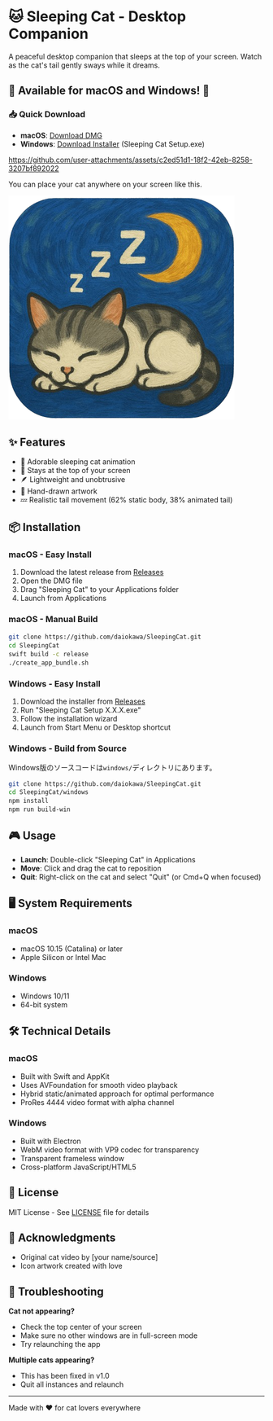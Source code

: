 # 🐱 Sleeping Cat - Desktop Companion

A peaceful desktop companion that sleeps at the top of your screen. Watch as the cat's tail gently sways while it dreams.

## 🎉 Available for macOS and Windows! 🎉

### 📥 Quick Download
- **macOS**: [Download DMG](https://github.com/daiokawa/SleepingCat/releases/latest/download/SleepingCat.dmg)
- **Windows**: [Download Installer](https://github.com/daiokawa/SleepingCat/releases/latest) (Sleeping Cat Setup.exe)

https://github.com/user-attachments/assets/c2ed51d1-18f2-42eb-8258-3207bf892022

You can place your cat anywhere on your screen like this.

![Sleeping Cat Icon](icon_original.png)

## ✨ Features

- 🌙 Adorable sleeping cat animation
- 🎯 Stays at the top of your screen
- 🪶 Lightweight and unobtrusive
- 🎨 Hand-drawn artwork
- 💤 Realistic tail movement (62% static body, 38% animated tail)

## 📦 Installation

### macOS - Easy Install
1. Download the latest release from [Releases](https://github.com/daiokawa/SleepingCat/releases)
2. Open the DMG file
3. Drag "Sleeping Cat" to your Applications folder
4. Launch from Applications

### macOS - Manual Build
```bash
git clone https://github.com/daiokawa/SleepingCat.git
cd SleepingCat
swift build -c release
./create_app_bundle.sh
```

### Windows - Easy Install
1. Download the installer from [Releases](https://github.com/daiokawa/SleepingCat/releases)
2. Run "Sleeping Cat Setup X.X.X.exe"
3. Follow the installation wizard
4. Launch from Start Menu or Desktop shortcut

### Windows - Build from Source
Windows版のソースコードは`windows/`ディレクトリにあります。
```bash
git clone https://github.com/daiokawa/SleepingCat.git
cd SleepingCat/windows
npm install
npm run build-win
```

## 🎮 Usage

- **Launch**: Double-click "Sleeping Cat" in Applications
- **Move**: Click and drag the cat to reposition
- **Quit**: Right-click on the cat and select "Quit" (or Cmd+Q when focused)

## 🖥 System Requirements

### macOS
- macOS 10.15 (Catalina) or later
- Apple Silicon or Intel Mac

### Windows
- Windows 10/11
- 64-bit system

## 🛠 Technical Details

### macOS
- Built with Swift and AppKit
- Uses AVFoundation for smooth video playback
- Hybrid static/animated approach for optimal performance
- ProRes 4444 video format with alpha channel

### Windows
- Built with Electron
- WebM video format with VP9 codec for transparency
- Transparent frameless window
- Cross-platform JavaScript/HTML5

## 📝 License

MIT License - See [LICENSE](LICENSE) file for details

## 🙏 Acknowledgments

- Original cat video by [your name/source]
- Icon artwork created with love

## 🐛 Troubleshooting

**Cat not appearing?**
- Check the top center of your screen
- Make sure no other windows are in full-screen mode
- Try relaunching the app

**Multiple cats appearing?**
- This has been fixed in v1.0
- Quit all instances and relaunch

---

Made with ❤️ for cat lovers everywhere
